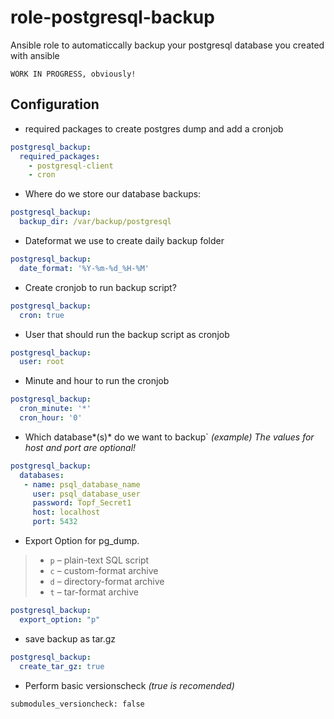 # role-postgresql-backup
Ansible role to automaticcally backup your postgresql database you created with ansible

```
WÖRK IN PROGRESS, obviously!
```

 Configuration
------------------

* required packages to create postgres dump and add a cronjob
```yaml
postgresql_backup:
  required_packages:
    - postgresql-client
    - cron
```

* Where do we store our database backups:
```yaml
postgresql_backup:
  backup_dir: /var/backup/postgresql
```

+ Dateformat we use to create daily backup folder
```yaml
postgresql_backup:
  date_format: '%Y-%m-%d_%H-%M'
```

+ Create cronjob to run backup script?
```yaml
postgresql_backup:
  cron: true
```

+ User that should run the backup script as cronjob
```yaml
postgresql_backup:
  user: root
```

* Minute and hour to run the cronjob
```yaml
postgresql_backup:
  cron_minute: '*'
  cron_hour: '0'
```

+ Which database*(s)* do we want to backup` *(example)*
  *The values for host and port are optional!*
```yaml
postgresql_backup:
  databases:
   - name: psql_database_name
     user: psql_database_user
     password: Topf_Secret1
     host: localhost
     port: 5432
```

+ Export Option for pg_dump.
> - ``p`` – plain-text SQL script
> - ``c`` – custom-format archive
> - ``d`` – directory-format archive
> - ``t`` – tar-format archive
```yaml
postgresql_backup:
  export_option: "p"
```

+ save backup as tar.gz
```yaml
postgresql_backup:
  create_tar_gz: true
```

+ Perform basic versionscheck *(true is recomended)*
```
submodules_versioncheck: false
```
